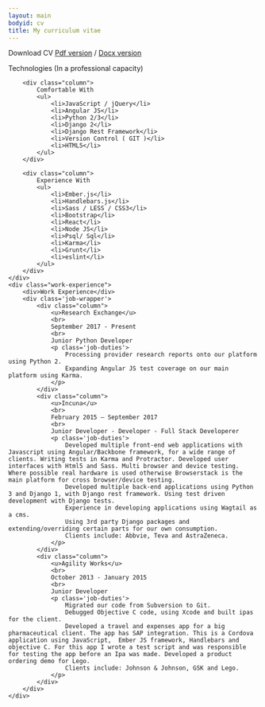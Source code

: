 ```yaml
---
layout: main
bodyid: cv
title: My curriculum vitae
---
```


Download CV
<a href="{{ site.url }}/assets/cv/MingLee-CV.pdf">Pdf version</a> / 
<a href="{{ site.url }}/assets/cv/MingLee-CV.docx">Docx version</a>


<div class='cv'>
	<div>
		<div>Technologies (In a professional capacity)</div>

		<div class="column">
			Comfortable With
			<ul>
				<li>JavaScript / jQuery</li>
				<li>Angular JS</li>
				<li>Python 2/3</li>
				<li>Django 2</li>
				<li>Django Rest Framework</li>
				<li>Version Control ( GIT )</li>
				<li>HTML5</li>
			</ul>
		</div>

		<div class="column">
			Experience With
			<ul>
				<li>Ember.js</li>
				<li>Handlebars.js</li>
				<li>Sass / LESS / CSS3</li>
				<li>Bootstrap</li>
				<li>React</li>
				<li>Node JS</li>
				<li>Psql/ Sql</li>
				<li>Karma</li>
				<li>Grunt</li>
				<li>eslint</li>
			</ul>
		</div>
	</div>
	<div class="work-experience">
		<div>Work Experience</div>
		<div class='job-wrapper'>
			<div class="column">
				<u>Research Exchange</u>
				<br>
				September 2017 - Present
				<br>
				Junior Python Developer
				<p class='job-duties'>
					Processing provider research reports onto our platform using Python 2.
					Expanding Angular JS test coverage on our main platform using Karma.
				</p>
			</div>
			<div class="column">
				<u>Incuna</u>
				<br>
				February 2015 – September 2017
				<br>
				Junior Developer - Developer - Full Stack Developerer
				<p class='job-duties'>
					Developed multiple front-end web applications with Javascript using Angular/Backbone framework, for a wide range of clients. Writing tests in Karma and Protractor. Developed user interfaces with Html5 and Sass. Multi browser and device testing. Where possible real hardware is used otherwise Browserstack is the main platform for cross browser/device testing.
					Developed multiple back-end applications using Python 3 and Django 1, with Django rest framework. Using test driven development with Django tests.
					Experience in developing applications using Wagtail as a cms.
					Using 3rd party Django packages and extending/overriding certain parts for our own consumption.
					Clients include: Abbvie, Teva and AstraZeneca.
				</p>
			</div>
			<div class="column">
				<u>Agility Works</u>
				<br>
				October 2013 - January 2015
				<br>
				Junior Developer
				<p class='job-duties'>
					Migrated our code from Subversion to Git.
					Debugged Objective C code, using Xcode and built ipas for the client.
					Developed a travel and expenses app for a big pharmaceutical client. The app has SAP integration. This is a Cordova application using JavaScript,  Ember JS framework, Handlebars and objective C. For this app I wrote a test script and was responsible for testing the app before an Ipa was made. Developed a product ordering demo for Lego.
					Clients include: Johnson & Johnson, GSK and Lego.
				</p>
			</div>
		</div>
	</div>
	
</div>